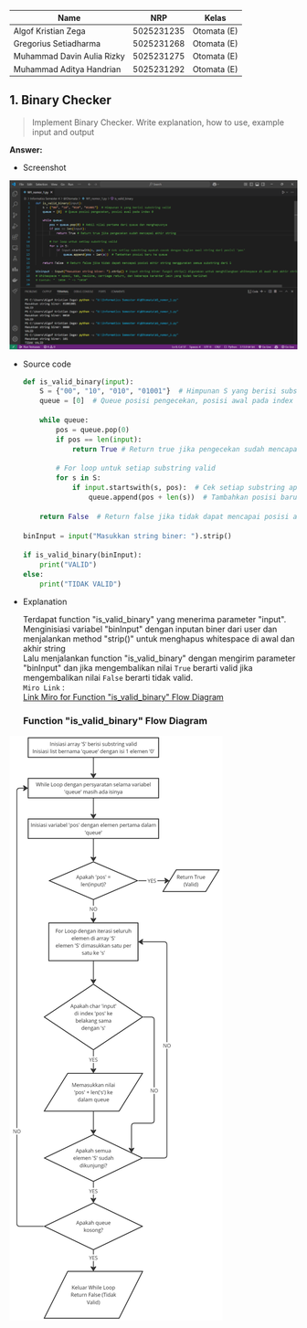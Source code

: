 | Name           | NRP        | Kelas     |
| ---            | ---        | ----------|
| Algof Kristian Zega | 5025231235 | Otomata (E) |
| Gregorius Setiadharma | 5025231268 | Otomata (E) |
| Muhammad Davin Aulia Rizky | 5025231275 | Otomata (E) |
| Muhammad Aditya Handrian | 5025231292 | Otomata (E) |

## 1. Binary Checker

> Implement Binary Checker. Write explanation, how to use, example input and output

**Answer:**

- Screenshot

![contoh-input-output](./assets/Nomor_1_contoh_input_output.png)

- Source code

    ```py
    def is_valid_binary(input):
        S = {"00", "10", "010", "01001"}  # Himpunan S yang berisi substring valid
        queue = [0]  # Queue posisi pengecekan, posisi awal pada index 0
        
        while queue:
            pos = queue.pop(0)
            if pos == len(input):
                return True # Return true jika pengecekan sudah mencapai akhir string
            
            # For loop untuk setiap substring valid
            for s in S:
                if input.startswith(s, pos):  # Cek setiap substring apakah cocok dengan bagian awal string dari posisi 'pos'
                    queue.append(pos + len(s))  # Tambahkan posisi baru ke queue
        
        return False  # Return false jika tidak dapat mencapai posisi akhir string menggunakan semua substring dari S

    binInput = input("Masukkan string biner: ").strip()

    if is_valid_binary(binInput):
        print("VALID")
    else:
        print("TIDAK VALID")
    ```

- Explanation

    Terdapat function "is_valid_binary" yang menerima parameter "input". <br>
    Menginisiasi variabel "binInput" dengan inputan biner dari user dan menjalankan method "strip()" untuk menghapus whitespace di awal dan akhir string <br>
    Lalu menjalankan function "is_valid_binary" dengan mengirim parameter "binInput" dan jika mengembalikan nilai `True` berarti valid jika mengembalikan nilai `False` berarti tidak valid. <br>
    `Miro Link` : <br>
    [Link Miro for Function "is_valid_binary" Flow Diagram](https://miro.com/app/board/uXjVIXEwcaY=/?share_link_id=138214322819)
    ### Function "is_valid_binary" Flow Diagram

![function-is_valid_binary-flow-diagram](./assets/Nomor_1_Function_Flow_Diagram.jpg)